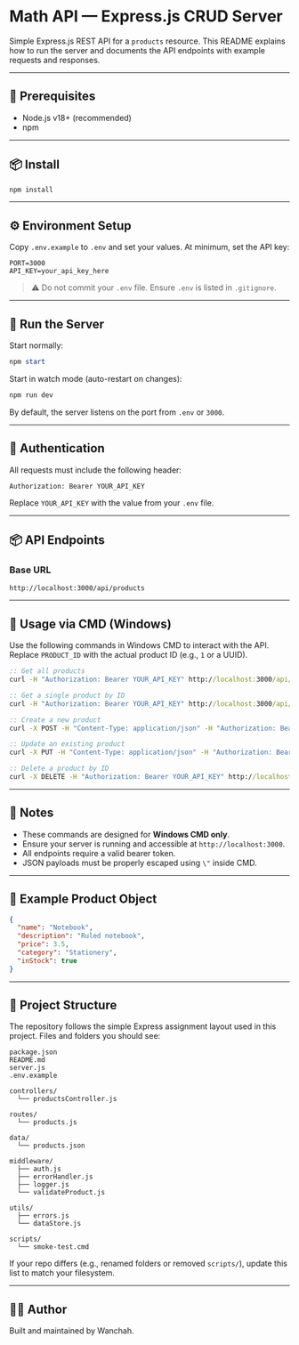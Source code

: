
# Math API — Express.js CRUD Server

Simple Express.js REST API for a `products` resource. This README explains how to run the server and documents the API endpoints with example requests and responses.

---

## 🧰 Prerequisites

- Node.js v18+ (recommended)
- npm

---

## 📦 Install

```powershell
npm install
```

---

## ⚙️ Environment Setup

Copy `.env.example` to `.env` and set your values. At minimum, set the API key:

```properties
PORT=3000
API_KEY=your_api_key_here
```

> ⚠️ Do not commit your `.env` file. Ensure `.env` is listed in `.gitignore`.

---

## 🚀 Run the Server

Start normally:

```powershell
npm start
```

Start in watch mode (auto-restart on changes):

```powershell
npm run dev
```

By default, the server listens on the port from `.env` or `3000`.

---

## 🔐 Authentication

All requests must include the following header:

```text
Authorization: Bearer YOUR_API_KEY
```

Replace `YOUR_API_KEY` with the value from your `.env` file.

---

## 📦 API Endpoints

### Base URL

```
http://localhost:3000/api/products
```

---

## 🧾 Usage via CMD (Windows)

Use the following commands in Windows CMD to interact with the API. Replace `PRODUCT_ID` with the actual product ID (e.g., `1` or a UUID).

```cmd
:: Get all products
curl -H "Authorization: Bearer YOUR_API_KEY" http://localhost:3000/api/products

:: Get a single product by ID
curl -H "Authorization: Bearer YOUR_API_KEY" http://localhost:3000/api/products/PRODUCT_ID

:: Create a new product
curl -X POST -H "Content-Type: application/json" -H "Authorization: Bearer YOUR_API_KEY" -d "{\"name\":\"Notebook\",\"description\":\"Ruled notebook\",\"price\":3.50,\"category\":\"Stationery\",\"inStock\":true}" http://localhost:3000/api/products

:: Update an existing product
curl -X PUT -H "Content-Type: application/json" -H "Authorization: Bearer YOUR_API_KEY" -d "{\"price\":4.00,\"inStock\":false}" http://localhost:3000/api/products/PRODUCT_ID

:: Delete a product by ID
curl -X DELETE -H "Authorization: Bearer YOUR_API_KEY" http://localhost:3000/api/products/PRODUCT_ID
```

---

## 📘 Notes

- These commands are designed for **Windows CMD only**.
- Ensure your server is running and accessible at `http://localhost:3000`.
- All endpoints require a valid bearer token.
- JSON payloads must be properly escaped using `\"` inside CMD.

---

## 🧪 Example Product Object

```json
{
  "name": "Notebook",
  "description": "Ruled notebook",
  "price": 3.5,
  "category": "Stationery",
  "inStock": true
}
```

---

## 📂 Project Structure

The repository follows the simple Express assignment layout used in this project. Files and folders you should see:

```
package.json
README.md
server.js
.env.example

controllers/
  └── productsController.js

routes/
  └── products.js

data/
  └── products.json

middleware/
  ├── auth.js
  ├── errorHandler.js
  ├── logger.js
  └── validateProduct.js

utils/
  ├── errors.js
  └── dataStore.js

scripts/
  └── smoke-test.cmd
```

If your repo differs (e.g., renamed folders or removed `scripts/`), update this list to match your filesystem.

---

## 🧑‍💻 Author

Built and maintained by Wanchah.
```
